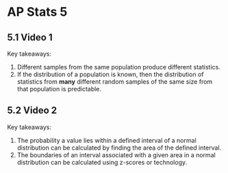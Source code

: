 # AP Stats 5 

## 5.1 Video 1

Key takeaways:
1. Different samples from the same population produce different statistics.
2. If the distribution of a population is known, then the distribution of statistics from **many** different random samples of the same size from that population is predictable.

## 5.2 Video 2

Key takeaways:
1. The probability a value lies within a defined interval of a normal distribution can be calculated by finding the area of the defined interval.
2. The boundaries of an interval associated with a given area in a normal distribution can be calculated using z-scores or technology.
